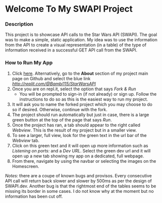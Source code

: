 # Welcome To My SWAPI Project

### Description
This project is to showcase API calls to the Star Wars API (SWAPI).
The goal was to make a simple, static application. My idea was
to use the information from the API to create a visual
representation (in a table) of the type of information
received in a successful GET API call from the SWAPI. 

### How to Run My App
1. Click [here](http://replit.com/@Bambi115/StarWarsAPI). Alternatively, go to the **About** section of my project main page on Github and select the blue link _http://replit.com/@Bambi115/StarWarsAPI_
2. Once you are on repl.it, select the option that says _Fork & Run_
    - You will be prompted to sign-in (if not already) or sign up. Follow the instructions to        do so as this is the easiest way to run my project.
3. It will ask you to name the forked project which you may choose to do so if desired. Otherwise, continue with the fork.
4. The project should run automatically but just in case, there is a large green button at the top of the page that says _Run_.
5. Once the project has ran, a tab should appear to the right called _Webview_. This is the result of my project but in a smaller view.
6. To see a larger, full view, look for the green text in the url bar of the _Webview_ tab.
7. Click on this green text and it will open up more information such as _Listening on ports:_ and a _Dev URL_. Select the green dev url and it will open up a new tab showing my app on a dedicated, full webpage.
8. From there, navigate by using the navbar or selecting the images on the Homescreen.

_Notes:_ there are a coupe of known bugs and provisos. Every consecutive API call will return back slower and slower by 500ms as per the design of SWAPI.dev. Another bug is that the rightmost end of the tables seems to be missing its border in some cases. I do not know why at the moment but no information has been cut off.